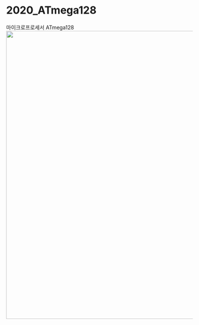 # 2020_ATmega128
마이크로프로세서 ATmega128
<img src="https://github.com/JuHyunLee99/2020_ATmega128/blob/main/images/%EB%A7%88%ED%94%84%20%ED%85%80%ED%94%84.gif" width="780" />
